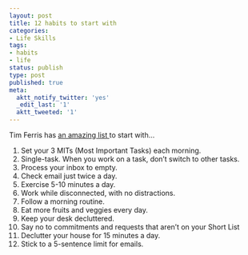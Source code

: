 ```yaml
---
layout: post
title: 12 habits to start with
categories:
- Life Skills
tags:
- habits
- life
status: publish
type: post
published: true
meta:
  aktt_notify_twitter: 'yes'
  _edit_last: '1'
  aktt_tweeted: '1'
---
```

Tim Ferris has [an amazing list ](http://www.fourhourworkweek.com/blog/2009/01/07/the-power-of-less-leo-babauta-zen-habits/)to start with...  1. Set your 3 MITs (Most Important Tasks) each morning. 2. Single-task. When you work on a task, don’t switch to other tasks. 3. Process your inbox to empty. 4. Check email just twice a day. 5. Exercise 5-10 minutes a day. 6. Work while disconnected, with no distractions. 7. Follow a morning routine. 8. Eat more fruits and veggies every day. 9. Keep your desk decluttered. 10. Say no to commitments and requests that aren’t on your Short List 11. Declutter your house for 15 minutes a day. 12. Stick to a 5-sentence limit for emails.
